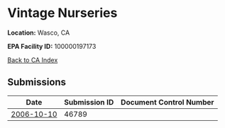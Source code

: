 # Vintage Nurseries

**Location:** Wasco, CA

**EPA Facility ID:** 100000197173

[Back to CA Index](../../index.md)

## Submissions

| Date | Submission ID | Document Control Number |
|------|--------------|-------------------------|
| [2006-10-10](submissions/46789.md) | 46789 |  |
